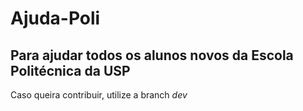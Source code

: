 # Ajuda-Poli

## Para ajudar todos os alunos novos da Escola Politécnica da USP

Caso queira contribuir, utilize a branch _dev_
